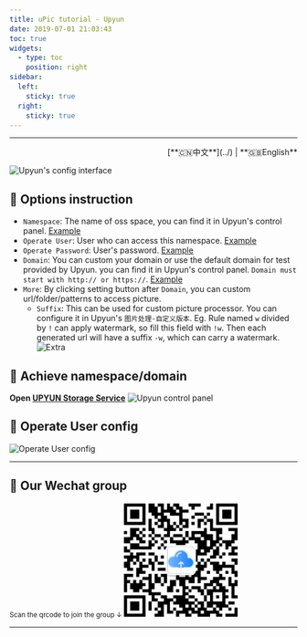 ```yaml
---
title: uPic tutorial - Upyun
date: 2019-07-01 21:03:43
toc: true
widgets:
  - type: toc
    position: right
sidebar:
  left:
    sticky: true
  right:
    sticky: true
---
```


<hr><!-- i18n --><div align="right">[**🇨🇳中文**](../)  | **🇬🇧English**</div><!-- i18n -->

![Upyun's config interface](https://gitee.com/gee1k/oss/raw/master/tutorials/upyun-host.png)

## 📝 Options instruction

- `Namespace`: The name of oss space, you can find it in Upyun's control panel. [Example](#🧰-Achieve-namespace-domain)
- `Operate User`: User who can access this namespace. [Example](#🔑-Operate-User-config)
- `Operate Password`: User's password. [Example](#🔑-Operate-User-config)
- `Domain`: You can custom your domain or use the default domain for test provided by Upyun. you can find it in Upyun's control panel. `Domain must start with http:// or https://`. [Example](#🧰-Achieve-namespace-domain)
- `More`: By clicking setting button after `Domain`, you can custom url/folder/patterns to access picture.
  - `Suffix`: This can be used for custom picture processor. You can configure it in Upyun's `图片处理-自定义版本`. Eg. Rule named `w` divided by `!` can apply watermark, so fill this field with `!w`. Then each generated url will have a suffix `-w`, which can carry a watermark.
  ![Extra](https://gitee.com/gee1k/oss/raw/master/tutorials/upyun-host-extension.png)

## 🧰 Achieve namespace/domain

**Open [UPYUN Storage Service](https://console.upyun.com/services/file/)**
![Upyun control panel](https://gitee.com/gee1k/oss/raw/master/tutorials/upyun-info.png)

## 🔑 Operate User config

![Operate User config](https://gitee.com/gee1k/oss/raw/master/tutorials/upyun-operator.png)

<hr>

## 💌 Our Wechat group
  <small>Scan the qrcode to join the group ↓ </small>
	<img src="https://raw.githubusercontent.com/gee1k/oss/master/personal/geee1k.JPG" height="200" style="height:200px">

<hr>
